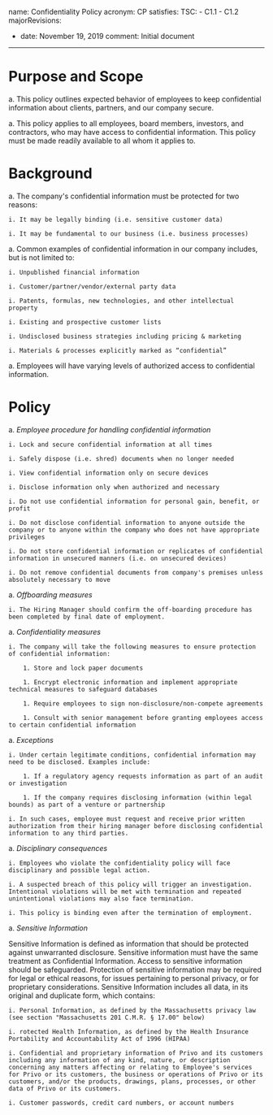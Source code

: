 name: Confidentiality Policy
acronym: CP
satisfies:
  TSC:
    - C1.1
    - C1.2
majorRevisions:
  - date: November 19, 2019
    comment: Initial document
---

# Purpose and Scope

a. This policy outlines expected behavior of employees to keep confidential information about clients, partners, and our company secure.

a. This policy applies to all employees, board members, investors, and contractors, who may have access to confidential information. This policy must be made readily available to all whom it
applies to.

# Background

a. The company's confidential information must be protected for two reasons:

    i. It may be legally binding (i.e. sensitive customer data)

    i. It may be fundamental to our business (i.e. business processes)

a. Common examples of confidential information in our company includes, but is not limited to:

    i. Unpublished financial information

    i. Customer/partner/vendor/external party data

    i. Patents, formulas, new technologies, and other intellectual property

    i. Existing and prospective customer lists

    i. Undisclosed business strategies including pricing & marketing

    i. Materials & processes explicitly marked as “confidential”

a. Employees will have varying levels of authorized access to confidential information.

# Policy

a. *Employee procedure for handling confidential information*

    i. Lock and secure confidential information at all times

    i. Safely dispose (i.e. shred) documents when no longer needed

    i. View confidential information only on secure devices

    i. Disclose information only when authorized and necessary

    i. Do not use confidential information for personal gain, benefit, or profit

    i. Do not disclose confidential information to anyone outside the company or to anyone within the company who does not have appropriate privileges

    i. Do not store confidential information or replicates of confidential information in unsecured manners (i.e. on unsecured devices)

    i. Do not remove confidential documents from company's premises unless absolutely necessary to move

a. *Offboarding measures*

    i. The Hiring Manager should confirm the off-boarding procedure has been completed by final date of employment.

a. *Confidentiality measures*

    i. The company will take the following measures to ensure protection of confidential information:

        1. Store and lock paper documents

        1. Encrypt electronic information and implement appropriate technical measures to safeguard databases

        1. Require employees to sign non-disclosure/non-compete agreements

        1. Consult with senior management before granting employees access to certain confidential information

a. *Exceptions*

    i. Under certain legitimate conditions, confidential information may need to be disclosed. Examples include:

        1. If a regulatory agency requests information as part of an audit or investigation

        1. If the company requires disclosing information (within legal bounds) as part of a venture or partnership

    i. In such cases, employee must request and receive prior written authorization from their hiring manager before disclosing confidential information to any third parties.

a. *Disciplinary consequences*

    i. Employees who violate the confidentiality policy will face disciplinary and possible legal action.

    i. A suspected breach of this policy will trigger an investigation. Intentional violations will be met with termination and repeated unintentional violations may also face termination.

    i. This policy is binding even after the termination of employment.

a. *Sensitive Information*

Sensitive Information is defined as information that should be protected against unwarranted disclosure. Sensitive information must have the same treatment as Confidential Information. Access to sensitive information should be safeguarded. Protection of sensitive information may be required for legal or ethical reasons, for issues pertaining to personal privacy, or for proprietary considerations. Sensitive Information includes all data, in its original and duplicate form, which contains:

    i. Personal Information, as defined by the Massachusetts privacy law (see section "Massachusetts 201 C.M.R. § 17.00" below)

    i. rotected Health Information, as defined by the Health Insurance Portability and Accountability Act of 1996 (HIPAA)

    i. Confidential and proprietary information of Privo and its customers including any information of any kind, nature, or description concerning any matters affecting or relating to Employee's services for Privo or its customers, the business or operations of Privo or its customers, and/or the products, drawings, plans, processes, or other data of Privo or its customers.

    i. Customer passwords, credit card numbers, or account numbers
